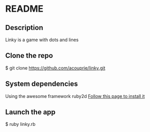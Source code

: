 # README

## Description
Linky is a game with dots and lines

## Clone the repo
$ git clone https://github.com/acouprie/linky.git

## System dependencies
Using the awesome framework ruby2d
[Follow this page to install it](www.ruby2d.com/learn/get-started/)

## Launch the app
$ ruby linky.rb
